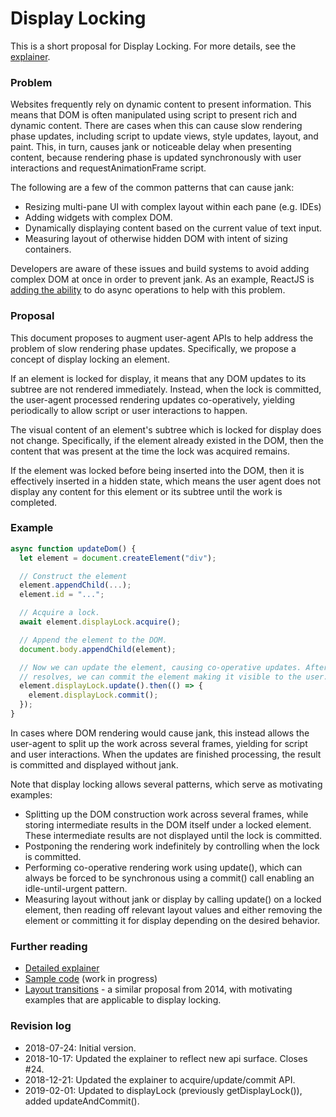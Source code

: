 # Display Locking

This is a short proposal for Display Locking. For more details, see the
[explainer](https://github.com/WICG/display-locking/blob/master/explainer.md).

### Problem

Websites frequently rely on dynamic content to present information. This means
that DOM is often manipulated using script to present rich and dynamic content.
There are cases when this can cause slow rendering phase updates, including
script to update views, style updates, layout, and paint. This, in turn, causes
jank or noticeable delay when presenting content, because rendering phase is
updated synchronously with user interactions and requestAnimationFrame script.

The following are a few of the common patterns that can cause jank:
- Resizing multi-pane UI with complex layout within each pane (e.g. IDEs)
- Adding widgets with complex DOM.
- Dynamically displaying content based on the current value of text input.
- Measuring layout of otherwise hidden DOM with intent of sizing containers.

Developers are aware of these issues and build systems to avoid adding complex
DOM at once in order to prevent jank. As an example, ReactJS is [adding the
ability](https://reactjs.org/blog/2018/03/01/sneak-peek-beyond-react-16.html)
to do async operations to help with this problem.

### Proposal

This document proposes to augment user-agent APIs to help address the problem of
slow rendering phase updates. Specifically, we propose a concept of display
locking an element.

If an element is locked for display, it means that any DOM updates to its
subtree are not rendered immediately. Instead, when the lock is committed, the
user-agent processed rendering updates co-operatively, yielding periodically to
allow script or user interactions to happen.

The visual content of an element's subtree which is locked for display does not
change. Specifically, if the element already existed in the DOM, then the
content that was present at the time the lock was acquired remains. 

If the element was locked before being inserted into the DOM, then it is
effectively inserted in a hidden state, which means the user agent does not
display any content for this element or its subtree until the work is completed.

### Example

```js
async function updateDom() {
  let element = document.createElement("div");

  // Construct the element
  element.appendChild(...);
  element.id = "...";

  // Acquire a lock.
  await element.displayLock.acquire();

  // Append the element to the DOM.
  document.body.appendChild(element);

  // Now we can update the element, causing co-operative updates. After that
  // resolves, we can commit the element making it visible to the user.
  element.displayLock.update().then(() => {
    element.displayLock.commit();
  });
}

```

In cases where DOM rendering would cause jank, this instead allows the
user-agent to split up the work across several frames, yielding for script and
user interactions. When the updates are finished processing, the result is
committed and displayed without jank.

Note that display locking allows several patterns, which serve as motivating
examples:

- Splitting up the DOM construction work across several frames, while storing
  intermediate results in the DOM itself under a locked element. These
  intermediate results are not displayed until the lock is committed.
- Postponing the rendering work indefinitely by controlling when the lock is
  committed.
- Performing co-operative rendering work using update(), which can always be
  forced to be synchronous using a commit() call enabling an idle-until-urgent
  pattern.
- Measuring layout without jank or display by calling update() on a locked
  element, then reading off relevant layout values and either removing the
  element or committing it for display depending on the desired behavior.

### Further reading

- [Detailed explainer](https://github.com/WICG/display-locking/blob/master/explainer.md)
- [Sample code](https://github.com/WICG/display-locking/blob/master/sample-code)
  (work in progress)
- [Layout transitions](http://tabatkins.github.io/specs/layout-transitions/) - a
  similar proposal from 2014, with motivating examples that are applicable to
  display locking.

### Revision log

- 2018-07-24: Initial version.
- 2018-10-17: Updated the explainer to reflect new api surface. Closes #24.
- 2018-12-21: Updated the explainer to acquire/update/commit API.
- 2019-02-01: Updated to displayLock (previously getDisplayLock()), added updateAndCommit().
